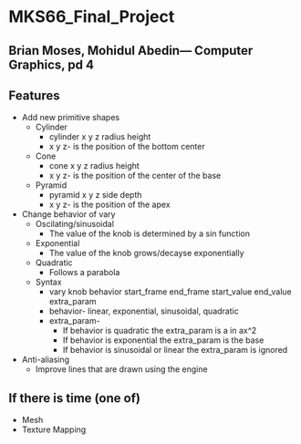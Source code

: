 # MKS66_Final_Project
## Brian Moses, Mohidul Abedin— Computer Graphics, pd 4
## Features
  * Add new primitive shapes
    - Cylinder
      - cylinder x y z radius height 
      - x y z- is the position of the bottom center
    - Cone 
      - cone x y z radius height 
      - x y z- is the position of the center of the base
    - Pyramid
      - pyramid x y z side depth
      - x y z- is the position of the apex
  * Change behavior of vary
    - Oscilating/sinusoidal
      - The value of the knob is determined by a sin function
    - Exponential
      - The value of the knob grows/decayse exponentially 
    - Quadratic 
      - Follows a parabola 
    - Syntax
      - vary knob behavior start_frame end_frame start_value end_value extra_param
      - behavior- linear, exponential, sinusoidal, quadratic
      - extra_param- 
        - If behavior is quadratic the extra_param is a in ax^2 
        - If behavior is exponential the extra_param is the base
        - If behavior is sinusoidal or linear the extra_param is ignored
  * Anti-aliasing
    - Improve lines that are drawn using the engine
## If there is time (one of)
  * Mesh
  * Texture Mapping
